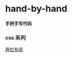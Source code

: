 # hand-by-hand

#### 手把手写代码

### css 系列

[两栏布局](https://lebronjs.github.io/hand-by-hand/css/两栏布局.html)
